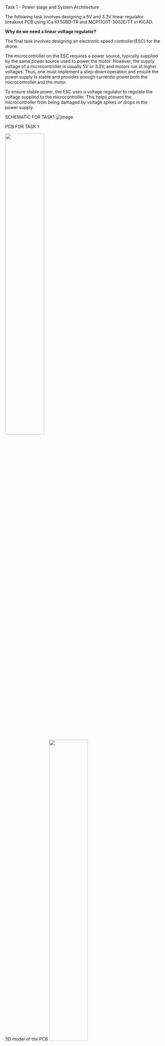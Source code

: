 Task 1 - Power stage and System Architecture

The following task involves designing a 5V and 3.3V linear regulator breakout PCB using ICs KF50BD-TR and MCP1700T-3002E/TT in KiCAD.

**Why do we need a linear voltage regulator?**

The final task involves designing an electronic speed controller(ESC) for the drone.


The microcontroller on the ESC requires a power source, typically supplied by the same power source used to power the motor. 
However, the supply voltage of a microcontroller is usually 5V or 3.3V, and motors run at higher voltages.
Thus, one must implement a step-down operation and ensure the power supply is stable and provides enough currentto power both the microcontroller and the motor.

To ensure stable power, the ESC uses a voltage regulator to regulate the voltage supplied to the microcontroller.
This helps prevent the microcontroller from being damaged by voltage spikes or drops in the power supply.



SCHEMATIC FOR TASK1 
![image](https://user-images.githubusercontent.com/110652550/235357321-13b1a58d-40c6-4600-9f16-6d17ad68feb6.png)


PCB FOR TASK 1

<img src="https://user-images.githubusercontent.com/110652550/235358810-f4563439-307f-464a-8a15-759242941c73.png" width="50%" height="50%" />

3D model of the PCB
<img src="https://user-images.githubusercontent.com/110652550/235358919-34def6db-a242-429a-96ad-df5342c3dc39.png" width="50%" height="50%" />


